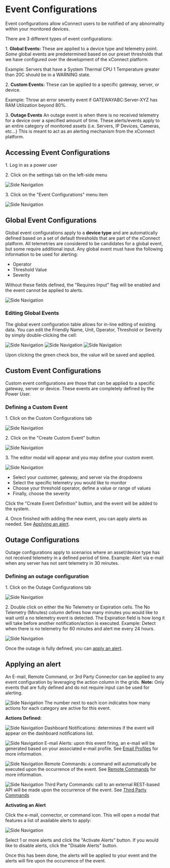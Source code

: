 # Event Configurations
Event configurations allow xConnect users to be notified of any abnormality within your monitored devices. 

There are 3 different types of event configurations: 

1\. **Global Events:** These are applied to a device type and telemetry point. _Some_ global events are predetermined based on our preset thresholds that we have configured over the development of the xConnect platform.

Example: Servers that have a System Thermal CPU 1 Temperature greater than 20C should be in a WARNING state.

2\. **Custom Events:** These can be applied to a specific gateway, server, or device. 

Example: Throw an error severity event if GATEWAYABC:Server-XYZ has RAM Utilization beyond 80%.

3\. **Outage Events** An outage event is when there is no received telemetry for a device over a specified amount of time. These alerts/events apply to an entire category of monitored assets (i.e. Servers, IP Devices, Cameras, etc...) This is meant to act as an alerting mechanism from the xConnect platform. 

## Accessing Event Configurations
1\. Log in as a power user

2\. Click on the settings tab on the left-side menu 

![Side Navigation](images/menu_settings.png "")

3\. Click on the "Event Configurations" menu item

![Side Navigation](images/settings_event_configs.png "")

## Global Event Configurations
Global event configurations apply to a **device type** and are automatically defined based on a set of default thresholds that are part of the xConnect platform.
All telemetries are considered to be candidates for a global event, but some require additional input. 
Any global event must have the following information to be used for alerting: 

  - Operator
  - Threshold Value
  - Severity
  
Without these fields defined, the "Requires Input" flag will be enabled and the event cannot be applied to alerts. 

![Side Navigation](images/settings_events_requiresInput.png "")

### Editing Global Events
The global event configuration table allows for in-line editing of existing data. You can edit the Friendly Name, Unit, Operator, Threshold or Severity by simply double-clicking the cell: 

![Side Navigation](images/settings_event_editUnit.png "") ![Side Navigation](images/arrow.png "")  ![Side Navigation](images/settings_events_editing.png "")

Upon clicking the green check box, the value will be saved and applied.

## Custom Event Configurations
Custom event configurations are those that can be applied to a specific gateway, server or device. These events are completely defined by the Power User. 

### Defining a Custom Event
1\. Click on the Custom Configurations tab

![Side Navigation](images/events_custom_configs.png "")

2\. Click on the "Create Custom Event" button

![Side Navigation](images/events_create_custom.png "")

3\. The editor modal will appear and you may define your custom event. 

![Side Navigation](images/events_custom_event_editor.png "")

   - Select your customer, gateway, and server via the dropdowns
   - Select the specific telemetry you would like to monitor
   - Choose your threshold operator, define a value or range of values
   - Finally, choose the severity
   
Click the "Create Event Definition" button, and the event will be added to the system.

4\. Once finished with adding the new event, you can apply alerts as needed. See [Applying an alert](#applying-an-alert). 

## Outage Configurations
Outage configurations apply to scenarios where an asset/device type has not received telemetry in a defined period of time. 
Example: Alert via e-mail when any server has not sent telemetry in 30 minutes. 

### Defining an outage configuration
1\. Click on the Outage Configurations tab

![Side Navigation](images/events_outages.png "")

2\. Double click on either the No Telemetry or Expiration cells. The No Telemetry (Minutes) column defines how many minutes you would
like to wait until a no telemetry event is detected. The Expiration field is how long it will take before another notification/action is executed. 
Example: Detect when there is no telemetry for 60 minutes and alert me every 24 hours. 

![Side Navigation](images/events_outages_grid.png "")

Once the outage is fully defined, you can [apply an alert](#applying-an-alert).

## Applying an alert
An E-mail, Remote Command, or 3rd Party Connector can be applied to any event configuration by leveraging the action column in the grids.
**Note:** Only events that are fully defined and do not require input can be used for alerting. 

![Side Navigation](images/events_actions.png "")
The number next to each icon indicates how many actions for each category are active for this event.

**Actions Defined:** 

![Side Navigation](images/dashboard_notification_icon.png "") Dashboard Notifications: determines if the event will appear on the dashboard notifications list.

![Side Navigation](images/event_email.png "") E-mail Alerts: upon this event firing, an e-mail will be generated based on your associated e-mail profile. See [Email Profiles](/xconnect_docs/Usage_ManageEmailProfiles) for more information. 

![Side Navigation](images/event_remote_command.png "") Remote Commands: a command will automatically be executed upon the occurrence of the event. See [Remote Commands](/xconnect_docs/Usage_ManageRemoteCommands) for more information.

![Side Navigation](images/event_third_party.png "") Third Party Commands: call to an external REST-based API will be made upon the occurrence of the event. See [Third Party Commands](/xconnect_docs/Usage_ManageConnectors)

**Activating an Alert**

Click the e-mail, connector, or command icon. This will open a modal that features a list of available alerts to apply: 

![Side Navigation](images/alerts_management.png "") 

Select 1 or more alerts and click the "Activate Alerts" button. If you would like to disable alerts, click the "Disable Alerts" button.

Once this has been done, the alerts will be applied to your event and the alerts will fire upon the occurrence of the event. 

